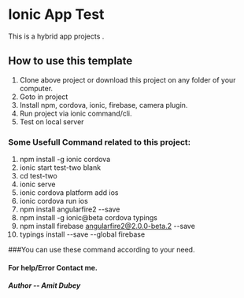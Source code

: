 # Ionic App Test

This is a hybrid app projects .

## How to use this template

1. Clone above project or download this project on any folder of your computer.
2. Goto in project
3. Install npm, cordova, ionic, firebase, camera plugin.
4. Run project via ionic command/cli.
5. Test on local server

### Some Usefull Command related to this project:

1. npm install -g ionic cordova
2. ionic start test-two blank
3. cd test-two
4. ionic serve
5. ionic cordova platform add ios
6. ionic cordova run ios
7. npm install angularfire2 --save
8. npm install -g ionic@beta cordova typings
9. npm install firebase angularfire2@2.0.0-beta.2 --save 
10. typings install --save --global firebase

###You can use these command according to your need.

#### For help/Error Contact me.

##### Author -- Amit Dubey
